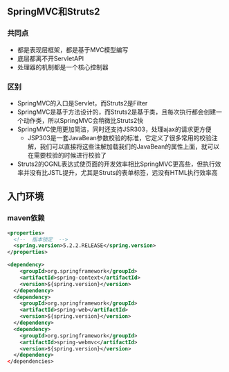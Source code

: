 ## SpringMVC和Struts2

### 共同点
* 都是表现层框架，都是基于MVC模型编写
* 底层都离不开ServletAPI
* 处理器的机制都是一个核心控制器

### 区别
* SpringMVC的入口是Servlet，而Struts2是Filter
* SpringMVC是基于方法设计的，而Struts2是基于类，且每次执行都会创建一个动作类，所以SpringMVC会稍微比Struts2快
* SpringMVC使用更加简洁，同时还支持JSR303，处理ajax的请求更方便
  * JSP303是一套JavaBean参数校验的标准，它定义了很多常用的校验注解，我们可以直接将这些注解加载我们的JavaBean的属性上面，就可以在需要校验的时候进行校验了
* Struts2的OGNL表达式使页面的开发效率相比SpringMVC更高些，但执行效率并没有比JSTL提升，尤其是Struts的表单标签，远没有HTML执行效率高

## 入门环境

### maven依赖
```xml
<properties>
  <!--  版本锁定  -->
  <spring.version>5.2.2.RELEASE</spring.version>
</properties>

<dependency>
    <groupId>org.springframework</groupId>
    <artifactId>spring-context</artifactId>
    <version>${spring.version}</version>
  </dependency>
  <dependency>
    <groupId>org.springframework</groupId>
    <artifactId>spring-web</artifactId>
    <version>${spring.version}</version>
  </dependency>
  <dependency>
    <groupId>org.springframework</groupId>
    <artifactId>spring-webmvc</artifactId>
    <version>${spring.version}</version>
  </dependency>
</dependencies>
```
